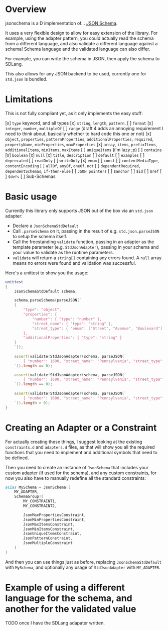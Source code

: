 # Overview

jsonschema is a D implementation of... [JSON Schema](https://json-schema.org).

It uses a very flexible design to allow for easy extension of the library. For example, using the adapter pattern, you could actually read the schema
from a different language, and also validate a different language against a schema! Schema language and the validated language can also differ.

For example, you can write the schema in JSON, then apply the schema to SDLang.

This also allows for any JSON backend to be used, currently one for `std.json` is bundled.

# Limitations

This is not fully compliant yet, as it only implements the easy stuff:

[x] `type` keyword, and all types
[x] `string`, `length`, `pattern`.
[ ] `format`
[x] `integer`, `number`, `multipleOf`
[ ] `range` (draft 4 adds an annoying requirement I need to think about, basically whether to hard code this one or not)
[x] `object`, `properties`, `patternProperties`, `additionalProperties`, `required`, `propertyName`, `minProperties`, `maxProperties`
[x] `array`, `items`, `prefixItems`, `additionalItems`, `minItems`, `maxItems`
[ ] `uniqueItems` (i'm lazy ;p)
[ ] `contains`
[x] `boolean`
[x] `null`
[x] `title`, `description`
[ ] `default`
[ ] `examples`
[ ] `deprecated`
[ ] `readOnly`
[ ] `writeOnly`
[x] `enum`
[ ] `const`
[ ] `contentMediaType`, `contentEncoding`
[ ] `allOf`, `anyOf`, `oneOf`, `not`
[ ] `dependentRequired`, `dependentSchemas`, `if-then-else`
[ ] `JSON pointers`
[ ] `$anchor`
[ ] `$id`
[ ] `$ref`
[ ] `$defs`
[ ] Sub-Schemas

# Basic usage

Currently this library only supports JSON out of the box via an `std.json` adapter:

* Declare a `JsonSchemaStdDefault`
* Call `.parseSchema` on it, passing in the result of e.g. `std.json.parseJSON` to setup the schema itself.
* Call the freestanding `validate` function, passing in an adapter as the template parameter (e.g. `StdJsonAdapter`), passing in your schema and your value to validate as the runtime parameters.
* `validate` will return a `string[]` containing any errors found. A `null` array means no errors were found and validation was successful.

Here's a unittest to show you the usage:

```d
unittest
{
    JsonSchemaStdDefault schema;

    schema.parseSchema(parseJSON(`
    {
        "type": "object",
        "properties": {
            "number": { "type": "number" },
            "street_name": { "type": "string" },
            "street_type": { "enum": ["Street", "Avenue", "Boulevard"] }
        },
        "additionalProperties": { "type": "string" }
    }
    `));
    
    assert(validate!StdJsonAdapter(schema, parseJSON(`
        { "number": 1600, "street_name": "Pennsylvania", "street_type": "Avenue" }
    `)).length == 0);

    assert(validate!StdJsonAdapter(schema, parseJSON(`
        { "number": 1600, "street_name": "Pennsylvania", "street_type": "Avenue", "direction": "NW" }
    `)).length == 0);
    
    assert(validate!StdJsonAdapter(schema, parseJSON(`
        { "number": 1600, "street_name": "Pennsylvania", "street_type": "Avenue", "office_number": 201 }
    `)).length > 0);
}
```

# Creating an Adapter or a Constraint

For actually creating these things, I suggest looking at the existing `constraints.d` and `adapters.d` files, as that will show you all the required
functions that you need to implement and additional symbols that need to be defined.

Then you need to create an instance of `JsonSchema` that includes your custom adapter (if used for the schema), and any custom constraints, for now you also
have to manually redefine all the standard constraints:

```d
alias MySchema = JsonSchema!(
    MY_ADAPTER,
    SchemaGroup!(
        MY_CONSTRAINT1,
        MY_CONSTRAINT2,

        JsonMaxPropertiesConstraint,
        JsonMinPropertiesConstraint,
        JsonMaxItemsConstraint,
        JsonMinItemsConstraint,
        JsonUniqueItemsConstraint,
        JsonPatternConstraint,
        JsonMultipleConstraint
    )
)
```

And then you can use things just as before, replacing `JsonSchemaStdDefault` with `MySchema`, and optionally any usage of `StdJsonAdapter` with `MY_ADAPTER`.

# Example of using a different language for the schema, and another for the validated value

TODO once I have the SDLang adapater written.